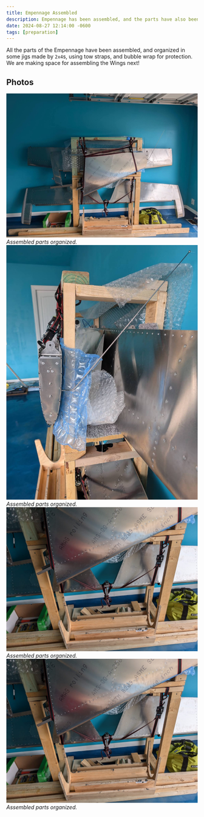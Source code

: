 ```yaml
---
title: Empennage Assembled
description: Empennage has been assembled, and the parts have also been organized for proper storage.
date: 2024-08-27 12:14:00 -0600
tags: [preparation]
---
```


All the parts of the Empennage have been assembled, and organized in some jigs made by `2x4`s, using tow straps, and bubble wrap for protection. We are making space for assembling the Wings next!

## Photos
![org-1](/assets/img/posts/empennage/org-1.jpg)
_Assembled parts organized._
![org-2](/assets/img/posts/empennage/org-2.jpg)
_Assembled parts organized._
![org-3](/assets/img/posts/empennage/org-3.jpg)
_Assembled parts organized._
![org-4](/assets/img/posts/empennage/org-4.jpg)
_Assembled parts organized._
